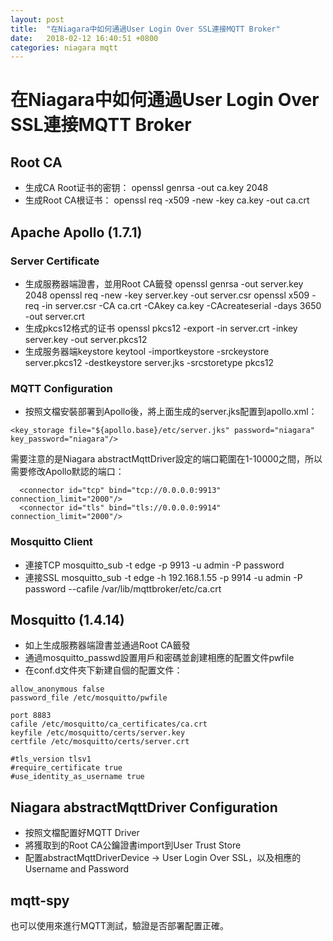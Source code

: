 ```yaml
---
layout: post
title:  "在Niagara中如何通過User Login Over SSL連接MQTT Broker"
date:   2018-02-12 16:40:51 +0800
categories: niagara mqtt
---
```


# 在Niagara中如何通過User Login Over SSL連接MQTT Broker

## Root CA
- 生成CA Root证书的密钥：
openssl genrsa -out ca.key 2048
- 生成Root CA根证书：
openssl req -x509 -new -key ca.key -out ca.crt



## Apache Apollo (1.7.1)
### Server Certificate
- 生成服務器端證書，並用Root CA籤發
openssl genrsa -out server.key  2048
openssl req -new -key server.key  -out server.csr
openssl x509 -req -in server.csr -CA ca.crt -CAkey ca.key -CAcreateserial -days 3650 -out server.crt
- 生成pkcs12格式的证书
openssl pkcs12 -export -in server.crt -inkey server.key -out server.pkcs12
- 生成服务器端keystore
keytool -importkeystore -srckeystore server.pkcs12 -destkeystore server.jks -srcstoretype  pkcs12
### MQTT Configuration
- 按照文檔安裝部署到Apollo後，將上面生成的server.jks配置到apollo.xml：

```
<key_storage file="${apollo.base}/etc/server.jks" password="niagara" key_password="niagara"/> 
```
需要注意的是Niagara abstractMqttDriver設定的端口範圍在1-10000之間，所以需要修改Apollo默認的端口：
```
  <connector id="tcp" bind="tcp://0.0.0.0:9913" connection_limit="2000"/>
  <connector id="tls" bind="tls://0.0.0.0:9914" connection_limit="2000"/>
```

### Mosquitto Client
- 連接TCP
mosquitto_sub -t edge -p 9913 -u admin -P password
- 連接SSL
mosquitto_sub -t edge -h 192.168.1.55 -p 9914 -u admin -P password --cafile /var/lib/mqttbroker/etc/ca.crt



## Mosquitto (1.4.14)
- 如上生成服務器端證書並通過Root CA籤發
- 通過mosquitto_passwd設置用戶和密碼並創建相應的配置文件pwfile
- 在conf.d文件夾下新建自個的配置文件：
```
allow_anonymous false
password_file /etc/mosquitto/pwfile

port 8883
cafile /etc/mosquitto/ca_certificates/ca.crt
keyfile /etc/mosquitto/certs/server.key
certfile /etc/mosquitto/certs/server.crt

#tls_version tlsv1
#require_certificate true
#use_identity_as_username true
```



## Niagara abstractMqttDriver Configuration
- 按照文檔配置好MQTT Driver
- 將獲取到的Root CA公鑰證書import到User Trust Store
- 配置abstractMqttDriverDevice -> User Login Over SSL，以及相應的Username and Password



## mqtt-spy
也可以使用來進行MQTT測試，驗證是否部署配置正確。
